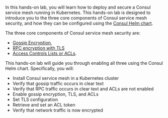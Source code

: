 In this hands-on lab, you will learn how to deploy and secure a Consul service mesh running in Kubernetes.
This hands-on lab is designed to introduce you to the three core components of Consul
service mesh security, and how they can be configured using the [Consul Helm chart](https://www.consul.io/docs/k8s/helm).

The three core components of Consul service mesh security are:

- [Gossip Encryption](https://learn.hashicorp.com/consul/security-networking/agent-encryption),
- [RPC encryption with TLS](https://learn.hashicorp.com/consul/security-networking/certificates)
- [Access Controls Lists or ACLs](https://learn.hashicorp.com/consul/security-networking/production-acls).

This hands-on lab will guide you through enabling all three using the Consul Helm chart. Specifically, you will:

- Install Consul service mesh in a Kubernetes cluster
- Verify that gossip traffic occurs in clear text
- Verify that RPC traffic occurs in clear text and ACLs are not enabled
- Enable gossip encryption, TLS, and ACLs
- Set TLS configuration
- Retrieve and set an ACL token
- Verify that network traffic is now encrypted

